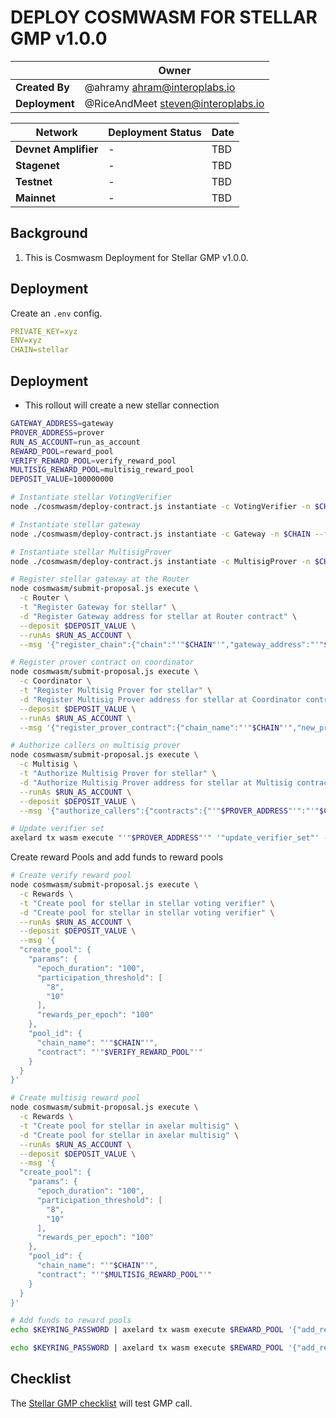 # DEPLOY COSMWASM FOR STELLAR GMP v1.0.0

|                | **Owner**                            |
| -------------- | ------------------------------------ |
| **Created By** | @ahramy <ahram@interoplabs.io>       |
| **Deployment** | @RiceAndMeet <steven@interoplabs.io> |

| **Network**          | **Deployment Status** | **Date** |
| -------------------- | --------------------- | -------- |
| **Devnet Amplifier** | -                     | TBD      |
| **Stagenet**         | -                     | TBD      |
| **Testnet**          | -                     | TBD      |
| **Mainnet**          | -                     | TBD      |

## Background

1. This is Cosmwasm Deployment for Stellar GMP v1.0.0.

## Deployment

Create an `.env` config.

```yaml
PRIVATE_KEY=xyz
ENV=xyz
CHAIN=stellar
```

## Deployment

- This rollout will create a new stellar connection

```bash
GATEWAY_ADDRESS=gateway
PROVER_ADDRESS=prover
RUN_AS_ACCOUNT=run_as_account
REWARD_POOL=reward_pool
VERIFY_REWARD_POOL=verify_reward_pool
MULTISIG_REWARD_POOL=multisig_reward_pool
DEPOSIT_VALUE=100000000
```

```bash
# Instantiate stellar VotingVerifier
node ./cosmwasm/deploy-contract.js instantiate -c VotingVerifier -n $CHAIN --fetchCodeId --instantiate2

# Instantiate stellar gateway
node ./cosmwasm/deploy-contract.js instantiate -c Gateway -n $CHAIN --fetchCodeId --instantiate2

# Instantiate stellar MultisigProver
node ./cosmwasm/deploy-contract.js instantiate -c MultisigProver -n $CHAIN --fetchCodeId --instantiate2

# Register stellar gateway at the Router
node cosmwasm/submit-proposal.js execute \
  -c Router \
  -t "Register Gateway for stellar" \
  -d "Register Gateway address for stellar at Router contract" \
  --deposit $DEPOSIT_VALUE \
  --runAs $RUN_AS_ACCOUNT \
  --msg '{"register_chain":{"chain":"'"$CHAIN"'","gateway_address":"'"$GATEWAY_ADDRESS"'","msg_id_format":"hex_tx_hash_and_event_index"}}'

# Register prover contract on coordinator
node cosmwasm/submit-proposal.js execute \
  -c Coordinator \
  -t "Register Multisig Prover for stellar" \
  -d "Register Multisig Prover address for stellar at Coordinator contract" \
  --deposit $DEPOSIT_VALUE \
  --runAs $RUN_AS_ACCOUNT \
  --msg '{"register_prover_contract":{"chain_name":"'"$CHAIN"'","new_prover_addr":""'"$PROVER_ADDRESS"'""}}'

# Authorize callers on multisig prover
node cosmwasm/submit-proposal.js execute \
  -c Multisig \
  -t "Authorize Multisig Prover for stellar" \
  -d "Authorize Multisig Prover address for stellar at Multisig contract" \
  --runAs $RUN_AS_ACCOUNT \
  --deposit $DEPOSIT_VALUE \
  --msg '{"authorize_callers":{"contracts":{"'"$PROVER_ADDRESS"'":"'"$CHAIN"'"}}}'

# Update verifier set
axelard tx wasm execute "'"$PROVER_ADDRESS"'" '"update_verifier_set"' --from amplifier --gas auto --gas-adjustment 1.2
```

Create reward Pools and add funds to reward pools

```bash
# Create verify reward pool
node cosmwasm/submit-proposal.js execute \
  -c Rewards \
  -t "Create pool for stellar in stellar voting verifier" \
  -d "Create pool for stellar in stellar voting verifier" \
  --runAs $RUN_AS_ACCOUNT \
  --deposit $DEPOSIT_VALUE \
  --msg '{
  "create_pool": {
    "params": {
      "epoch_duration": "100",
      "participation_threshold": [
        "8",
        "10"
      ],
      "rewards_per_epoch": "100"
    },
    "pool_id": {
      "chain_name": "'"$CHAIN"'",
      "contract": "'"$VERIFY_REWARD_POOL"'"
    }
  }
}'

# Create multisig reward pool
node cosmwasm/submit-proposal.js execute \
  -c Rewards \
  -t "Create pool for stellar in axelar multisig" \
  -d "Create pool for stellar in axelar multisig" \
  --runAs $RUN_AS_ACCOUNT \
  --deposit $DEPOSIT_VALUE \
  --msg '{
  "create_pool": {
    "params": {
      "epoch_duration": "100",
      "participation_threshold": [
        "8",
        "10"
      ],
      "rewards_per_epoch": "100"
    },
    "pool_id": {
      "chain_name": "'"$CHAIN"'",
      "contract": "'"$MULTISIG_REWARD_POOL"'"
    }
  }
}'

# Add funds to reward pools
echo $KEYRING_PASSWORD | axelard tx wasm execute $REWARD_POOL '{"add_rewards":{"pool_id":{"chain_name":"'"$CHAIN"'","contract":"'"$MULTISIG_REWARD_POOL"'"}}}' --amount 1000000uamplifier --from validator

echo $KEYRING_PASSWORD | axelard tx wasm execute $REWARD_POOL '{"add_rewards":{"pool_id":{"chain_name":"'"$CHAIN"'","contract":"'"$VERIFY_REWARD_POOL"'"}}}' --amount 1000000uamplifier --from validator
```

## Checklist

The [Stellar GMP checklist](../stellar/2025-01-GMP-v1.0.0.md) will test GMP call.
